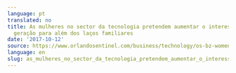 ```yaml
---
language: pt
translated: no
title: As mulheres no sector da tecnologia pretendem aumentar o interesse da próxima
  geração para além dos laços familiares
date: '2017-10-12'
source: https://www.orlandosentinel.com/business/technology/os-bz-women-technology-challenges-20171012-story.html
language: en
slug: as_mulheres_no_sector_da_tecnologia_pretendem_aumentar_o_interesse_da_próxima_geração_para_além_dos_laços_familiares
---
```




